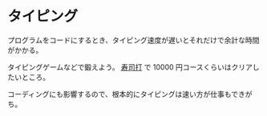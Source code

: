 # タイピング

プログラムをコードにするとき、タイピング速度が遅いとそれだけで余計な時間がかかる。

タイピングゲームなどで鍛えよう。
[寿司打](http://typingx0.net/sushida/) で 10000 円コースくらいはクリアしたいところ。

コーディングにも影響するので、根本的にタイピングは速い方が仕事もできがち。
